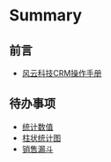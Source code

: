 # Summary

## 前言

* [风云科技CRM操作手册](README.md)

## 待办事项

* [统计数值](tong-ji-shu-zhi.md)
* [柱状统计图](zhu-zhuang-tong-ji-tu.md)
* [销售漏斗](xiao-shou-lou-dou.md)

